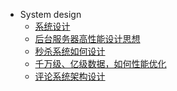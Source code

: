<!-- _sidebar.md -->
  
* System design
  * [系统设计](ProjectDocs/system-design/系统设计.md)
  * [后台服务器高性能设计思想](ProjectDocs/system-design/后台服务器高性能设计思想.md)
  * [秒杀系统如何设计](ProjectDocs/system-design/秒杀系统如何设计.md)
  * [千万级、亿级数据，如何性能优化](ProjectDocs/system-design/千万级、亿级数据，如何性能优化.md)
  * [评论系统架构设计](ProjectDocs/system-design/评论系统架构设计.md)
